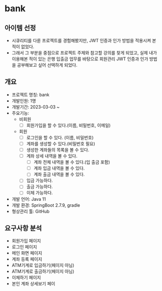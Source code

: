 # bank
## 아이템 선정
- 시큐리티를 다룬 프로젝트를 경험해봤지만, JWT 인증과 인가 방법을 적용시켜 본 적이 없었다.
- 그래서 그 부분을 중점으로 프로젝트 주제와 참고할 강의를 찾게 되었고, 실제 내가 이용해본 적이 있는 은행 입출금 업무를 바탕으로 회원관리 JWT 인증과 인가 방법을 공부해보고 싶어 선택하게 되었다.

## 개요
- 프로젝트 명칭: bank
- 개발인원: 1명
- 개발기간: 2023-03-03 ~ 
- 주요기능:
  - 비회원
    - [ ] 회원가입을 할 수 있다.(이름, 비밀번호, 이메일)
  - 회원
    - [ ] 로그인을 할 수 있다. (이름, 비밀번호)
    - [ ] 계좌를 생성할 수 있다.(비밀번호 필요)
    - [ ] 생성한 계좌들의 목록을 볼 수 있다.
    - [ ] 계좌 상세 내역을 볼 수 있다.
      - [ ] 계좌 전체 내역을 볼 수 있다.(입 출금 포함)
      - [ ] 계좌 입금 내역을 볼 수 있다. 
      - [ ] 계좌 출금 내역을 볼 수 있다.
    - [ ] 입금 가능하다.
    - [ ] 출금 가능하다.
    - [ ] 이체 가능하다.
- 개발 언어: Java 11
- 개발 환경: SpringBoot 2.7.9, gradle
- 형상관리 툴: GitHub

## 요구사항 분석
- 회원가입 페이지
- 로그인 페이지
- 메인 화면 페이지
- 계좌 등록 페이지
- ATM기계로 입금하기(페이지 아님)
- ATM기계로 출금하기(페이지 아님)
- 이체하기 페이지
- 본인 계좌 상세보기 페이
